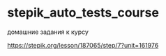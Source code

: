 # stepik_auto_tests_course
домашние задания к курсу
 
https://stepik.org/lesson/187065/step/7?unit=161976
